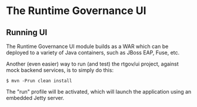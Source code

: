 # The Runtime Governance UI

## Running UI

The Runtime Governance UI module builds as a WAR which can be deployed to a variety of Java containers, such as JBoss EAP, Fuse, etc.

Another (even easier) way to run (and test) the rtgov/ui project, against mock backend services, is to simply do this:

    $ mvn -Prun clean install

The "run" profile will be activated, which will launch the application using an embedded Jetty server.


